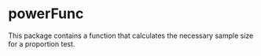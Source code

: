 # powerFunc

This package contains a function that calculates the necessary sample size for a proportion test.
